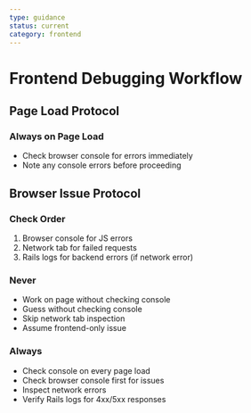 ```yaml
---
type: guidance
status: current
category: frontend
---
```


# Frontend Debugging Workflow

## Page Load Protocol

### Always on Page Load
- Check browser console for errors immediately
- Note any console errors before proceeding

## Browser Issue Protocol

### Check Order
1. Browser console for JS errors
2. Network tab for failed requests
3. Rails logs for backend errors (if network error)

### Never
- Work on page without checking console
- Guess without checking console
- Skip network tab inspection
- Assume frontend-only issue

### Always
- Check console on every page load
- Check browser console first for issues
- Inspect network errors
- Verify Rails logs for 4xx/5xx responses